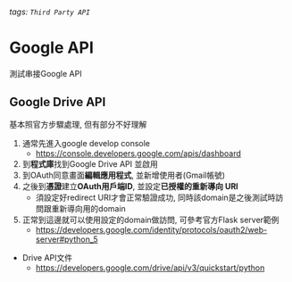 ###### tags: `Third Party API`

# Google API

測試串接Google API

## Google Drive API

基本照官方步驟處理, 但有部分不好理解

1. 通常先進入google develop console
    * https://console.developers.google.com/apis/dashboard
2. 到**程式庫**找到Google Drive API 並啟用
3. 到OAuth同意畫面**編輯應用程式**, 並新增使用者(Gmail帳號)
4. 之後到**憑證**建立**OAuth用戶端ID**, 並設定**已授權的重新導向 URI**
    * 須設定好redirect URI才會正常驗證成功, 同時該domain是之後測試時訪問跟重新導向用的domain
5. 正常到這邊就可以使用設定的domain做訪問, 可參考官方Flask server範例
    * https://developers.google.com/identity/protocols/oauth2/web-server#python_5

* Drive API文件
    *  https://developers.google.com/drive/api/v3/quickstart/python